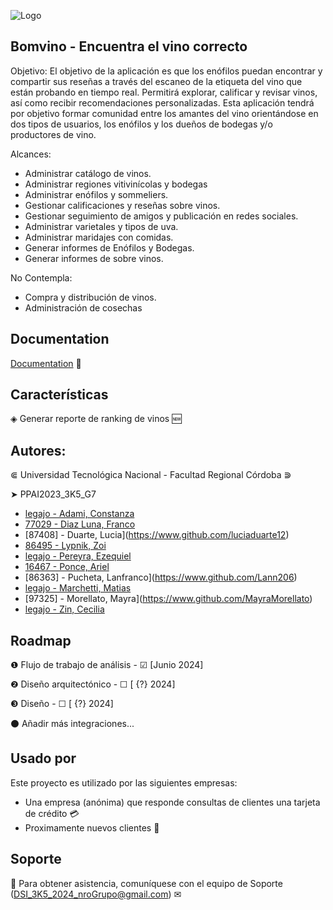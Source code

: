 ﻿![Logo](https://scontent.fcor2-2.fna.fbcdn.net/v/t39.30808-6/312049349_515491410585029_6223947848301125492_n.jpg?_nc_cat=105&ccb=1-7&_nc_sid=5f2048&_nc_eui2=AeGWXnZ_p7qk2-Q97OhG6ljGwxiaEPZotKTDGJoQ9mi0pIzLh4ed9nEL9JRDoOOoGlF5SzotScNdxiIEDQG7WDjt&_nc_ohc=YPz74X4LvJ0Q7kNvgEYU1ur&_nc_ht=scontent.fcor2-2.fna&oh=00_AYCN-crbUb6ttTBYK7SBMlwOaPKRm9B04NH2csia02uO7w&oe=665589F4)


## Bomvino - Encuentra el vino correcto

Objetivo:
El objetivo de la aplicación es que los enófilos puedan encontrar y compartir sus reseñas a través del escaneo de la etiqueta del vino que están probando en tiempo real. Permitirá explorar, calificar y revisar vinos, así como recibir recomendaciones personalizadas. Esta aplicación tendrá por objetivo formar comunidad entre los amantes del vino orientándose en dos tipos de usuarios, los enófilos y los dueños de bodegas y/o productores de vino.

Alcances:
- Administrar catálogo de vinos.
- Administrar regiones vitivinícolas y bodegas
- Administrar enófilos y sommeliers.
- Gestionar calificaciones y reseñas sobre vinos.
- Gestionar seguimiento de amigos y publicación en redes sociales.
- Administrar varietales y tipos de uva.
- Administrar maridajes con comidas.
- Generar informes de Enófilos y Bodegas.
- Generar informes de sobre vinos.

No Contempla:
- Compra y distribución de vinos.
- Administración de cosechas


## Documentation

[Documentation](https://linktodocumentation) 📄


## Características

◈ Generar reporte de ranking de vinos 🆕


## Autores:

⋐ Universidad Tecnológica Nacional - Facultad Regional Córdoba ⋑

➤ PPAI2023_3K5_G7
- [legajo -	Adami, Constanza](https://www.github.com/CotyAdami)
- [77029 -	Diaz Luna, Franco](https://www.github.com/FrancoDiazLuna)
- [87408] -	Duarte, Lucia](https://www.github.com/luciaduarte12)
- [86495 - Lypnik, Zoi](https://www.github.com/ZoiLyp)
- [legajo -	Pereyra, Ezequiel ](https://www.github.com/EzePCba)
- [16467 -	Ponce, Ariel](https://www.github.com/narielponce)
- [86363] -	Pucheta, Lanfranco](https://www.github.com/Lann206)
- [legajo -	Marchetti, Matias ](https://www.github.com/Matiash96)
- [97325] -	Morellato, Mayra](https://www.github.com/MayraMorellato)  
- [legajo -	Zin, Cecilia ](https://www.github.com/CeciliaZin)


## Roadmap

❶ Flujo de trabajo de análisis - ☑ [Junio 2024]

❷ Diseño arquitectónico - ☐ [ {?} 2024]

❸ Diseño - ☐ [ {?} 2024]

⚫ Añadir más integraciones...


## Usado por

Este proyecto es utilizado por las siguientes empresas:
- Una empresa (anónima) que responde consultas de clientes una tarjeta de crédito 💳
- Proximamente nuevos clientes 🔎


## Soporte

🤖 Para obtener asistencia, comuníquese con el equipo de Soporte (DSI_3K5_2024_nroGrupo@gmail.com) ✉
